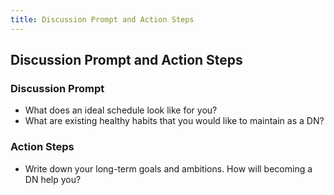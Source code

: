```yaml
---
title: Discussion Prompt and Action Steps
---
```




## Discussion Prompt and Action Steps

### Discussion Prompt

- What does an ideal schedule look like for you?
- What are existing healthy habits that you would like to maintain as a DN?


### Action Steps
- Write down your long-term goals and ambitions. How will becoming a DN help you?


